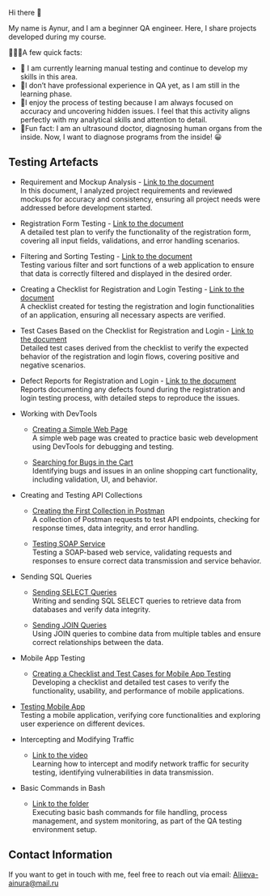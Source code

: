 Hi there 👋

My name is Aynur, and I am a beginner QA engineer. Here, I share projects developed during my course.

👩🏻‍💻A few quick facts:

- 📖 I am currently learning manual testing and continue to develop my skills in this area.
- 📖I don’t have professional experience in QA yet, as I am still in the learning phase.
- 📖I enjoy the process of testing because I am always focused on accuracy and uncovering hidden issues. I feel that this activity aligns perfectly with my analytical skills and attention to detail.
- 📖Fun fact: I am an ultrasound doctor, diagnosing human organs from the inside. Now, I want to diagnose programs from the inside! 😀


## Testing Artefacts

- Requirement and Mockup Analysis - [Link to the document](https://docs.google.com/spreadsheets/d/1iesCaDwJF04mDgMPxLVBnF_xXYXDQXjF6TstyUJ5ISk/edit?usp=sharing)  
  In this document, I analyzed project requirements and reviewed mockups for accuracy and consistency, ensuring all project needs were addressed before development started.

- Registration Form Testing - [Link to the document](https://docs.google.com/spreadsheets/d/15IVq5pJIpBYFvAQGKJo7qx-YTY5phTwPjkQVDTnkZxI/edit?usp=sharing)  
  A detailed test plan to verify the functionality of the registration form, covering all input fields, validations, and error handling scenarios.

- Filtering and Sorting Testing - [Link to the document](https://docs.google.com/spreadsheets/d/1GplzTBf1W9JFJNm1cUoaCJidHrKStFYpMjVBp-BWsDE/edit?usp=sharing)  
  Testing various filter and sort functions of a web application to ensure that data is correctly filtered and displayed in the desired order.

- Creating a Checklist for Registration and Login Testing - [Link to the document](https://docs.google.com/spreadsheets/d/1oSjRNyWWRfldFw5LENPvNIUzPwQc__5t3ut_6nUaU4g/edit?usp=sharing)  
  A checklist created for testing the registration and login functionalities of an application, ensuring all necessary aspects are verified.

- Test Cases Based on the Checklist for Registration and Login - [Link to the document](https://docs.google.com/spreadsheets/d/1ftldQda58ti4ESatjX9wXKZW4192xFionJgTdNaaQus/edit?usp=sharing)  
  Detailed test cases derived from the checklist to verify the expected behavior of the registration and login flows, covering positive and negative scenarios.

- Defect Reports for Registration and Login - [Link to the document](https://docs.google.com/spreadsheets/d/1ik8W8l6CZDf7IyIMHNr1yoPD1DLyXt_NmNgcJJiKvvw/edit?usp=sharing)  
  Reports documenting any defects found during the registration and login testing process, with detailed steps to reproduce the issues.

- Working with DevTools  
  - [Creating a Simple Web Page](https://drive.google.com/file/d/14ub6Yyl0N7W-v0gUcl6b9tYpMWeG4DL3/view?usp=sharing)  
    A simple web page was created to practice basic web development using DevTools for debugging and testing.
  
  - [Searching for Bugs in the Cart](https://docs.google.com/spreadsheets/d/1I5HbkyvX02YkNno96z80nDJFw0XWT3H90xl8nOMqnYA/edit?usp=sharing)  
    Identifying bugs and issues in an online shopping cart functionality, including validation, UI, and behavior.

- Creating and Testing API Collections  
  - [Creating the First Collection in Postman](https://www.postman.com/spaceflight-observer-31860599/workspace/my-workspace/collection/45739339-dd1776ae-abed-4c7f-8cfc-1ac77acd9bc1?action=share&creator=45739339&active-environment=45739339-7a24e1f4-1722-4e6f-9465-075c7cf5a754)  
    A collection of Postman requests to test API endpoints, checking for response times, data integrity, and error handling.
  
  - [Testing SOAP Service](https://www.postman.com/spaceflight-observer-31860599/workspace/my-workspace/collection/45739339-f2bc3495-104a-47be-865a-7ab589c39a3c?action=share&creator=45739339)  
    Testing a SOAP-based web service, validating requests and responses to ensure correct data transmission and service behavior.

- Sending SQL Queries  
  - [Sending SELECT Queries](https://docs.google.com/spreadsheets/d/1x1WnFDiuO94mMb3okTYAK9Ewd3YFEWCVrEdWlkgHtjI/edit?usp=sharing)  
    Writing and sending SQL SELECT queries to retrieve data from databases and verify data integrity.
  
  - [Sending JOIN Queries](https://docs.google.com/spreadsheets/d/12xAAWPsI-E-cnXGUOgEyuksvE9pLJlXbQ23oLjvhHoE/edit?usp=sharing)  
    Using JOIN queries to combine data from multiple tables and ensure correct relationships between the data.

- Mobile App Testing  
  - [Creating a Checklist and Test Cases for Mobile App Testing](https://docs.google.com/spreadsheets/d/1rI2_z1mmBwgQCGqKtQfoVvW8OMAW6X1NVF6t9K67EN4/edit?usp=sharing)  
    Developing a checklist and detailed test cases to verify the functionality, usability, and performance of mobile applications.
- [Testing Mobile App](https://docs.google.com/spreadsheets/d/1wqOWYb0Y-B77C-m_H4Zab0uZouvsMpXeAYZm7WfOky4/edit?usp=sharing)  
    Testing a mobile application, verifying core functionalities and exploring user experience on different devices.

- Intercepting and Modifying Traffic  
  - [Link to the video](https://drive.google.com/file/d/1BYZsjNX3Bpsd0NKA1ykjKq5PM_psjnly/view?usp=sharing)  
    Learning how to intercept and modify network traffic for security testing, identifying vulnerabilities in data transmission.

- Basic Commands in Bash  
  - [Link to the folder](https://drive.google.com/drive/folders/1xh9lXtmLcADAbijLe1-9WLqeEb5jIWPv?usp=sharing)  
    Executing basic bash commands for file handling, process management, and system monitoring, as part of the QA testing environment setup.

## Contact Information

If you want to get in touch with me, feel free to reach out via email: [Aliieva-ainura@mail.ru](mailto:Aliieva-ainura@mail.ru)
